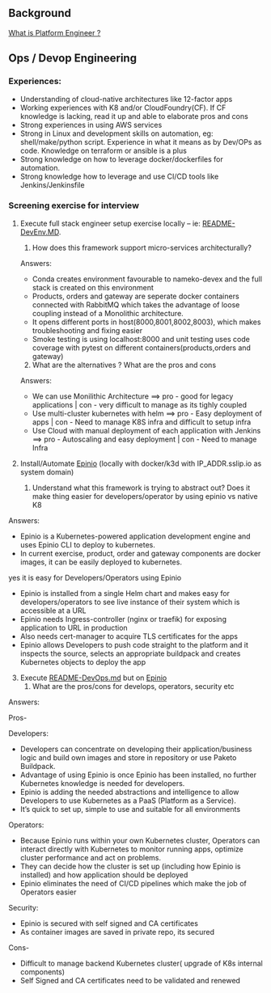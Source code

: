 ## Background
[What is Platform Engineer ?](https://softwareengineeringdaily.com/2020/02/13/setting-the-stage-for-platform-engineering/)

## Ops / Devop Engineering

### Experiences:

- Understanding of cloud-native architectures like 12-factor apps
- Working experiences with K8 and/or CloudFoundry(CF). If CF knowledge is lacking, read it up and able to elaborate pros and cons
- Strong experiences in using AWS services
- Strong in Linux and development skills on automation, eg: shell/make/python script. Experience in what it means as by Dev/OPs as code. Knowledge on terraform or ansible is a plus
- Strong knowledge on how to leverage docker/dockerfiles for automation.
- Strong knowledge how to leverage and use CI/CD tools like Jenkins/Jenkinsfile

### Screening exercise for interview

1. Execute full stack engineer setup exercise locally – ie: [README-DevEnv.MD](https://github.com/gitricko/nameko-devex/blob/master/README-DevEnv.md). 
    1. How does this framework support micro-services architecturally?
    
    Answers:
      - Conda creates environment favourable to nameko-devex and the full stack is created on this environment
      - Products, orders and gateway are seperate docker containers connected with RabbitMQ which takes the advantage of loose coupling instead of a Monolithic architecture.
      - It opens different ports in host(8000,8001,8002,8003), which makes troubleshooting and fixing easier
      - Smoke testing is using localhost:8000 and unit testing uses code coverage with pytest on different containers(products,orders and gateway)
      

    2. What are the alternatives ? What are the pros and cons
   
    Answers:
      - We can use Monilithic Architecture ==> pro - good for legacy applications | con - very difficult to manage as its tighly coupled
      - Use multi-cluster kubernetes with helm ==> pro - Easy deployment of apps | con - Need to manage K8S infra and difficult to setup infra
      - Use Cloud with manual deployment of each application with Jenkins ==> pro - Autoscaling and easy deployment | con - Need to manage Infra
    
2. Install/Automate [Epinio](https://docs.epinio.io/installation/install_epinio) (locally with docker/k3d with IP_ADDR.sslip.io as system domain)
    1. Understand what this framework is trying to abstract out? Does it make thing easier for developers/operator by using epinio vs native K8

Answers:
-  Epinio is a Kubernetes-powered application development engine and uses Epinio CLI to deploy to kubernetes.
-  In current exercise, product, order and gateway components are docker images, it can be easily deployed to kubernetes. 

yes it is easy for Developers/Operators using Epinio
-  Epinio is installed from a single Helm chart and makes easy for developers/operators to see live instance of their system which is accessible at a URL
-  Epinio needs Ingress-controller (nginx or traefik) for exposing application to URL in production
-  Also needs cert-manager to acquire TLS certificates for the apps
-  Epinio allows Developers to push code straight to the platform and it inspects the source, selects an appropriate buildpack and creates Kubernetes objects to deploy the app


3. Execute [README-DevOps.md](https://github.com/gitricko/nameko-devex/blob/master/README-DevOps.md) but on [Epinio](https://github.com/epinio/epinio)
    1. What are the pros/cons for develops, operators, security etc
     
Answers:

Pros-

 Developers:
-  Developers can concentrate on developing their application/business logic and build own images and store in repository or use Paketo Buildpack.
-  Advantage of using Epinio is once Epinio has been installed, no further Kubernetes knowledge is needed for developers.
-  Epinio is adding the needed abstractions and intelligence to allow Developers to use Kubernetes as a PaaS (Platform as a Service).
-  It’s quick to set up, simple to use and suitable for all environments

 Operators:
-  Because Epinio runs within your own Kubernetes cluster, Operators can interact directly with Kubernetes to monitor running apps, optimize cluster performance and act on problems.
-  They can decide how the cluster is set up (including how Epinio is installed) and how application should be deployed
-  Epinio eliminates the need of CI/CD pipelines which make the job of Operators easier

 Security:
-  Epinio is secured with self signed and CA certificates
-  As container images are saved in private repo, its secured

Cons-

- Difficult to manage backend Kubernetes cluster( upgrade of K8s internal components)
- Self Signed and CA certificates need to be validated and renewed
